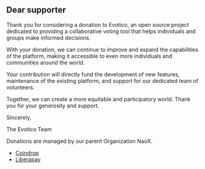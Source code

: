 ## Dear supporter

Thank you for considering a donation to Evotico, an open source project dedicated to providing a collaborative voting tool that helps individuals and groups make informed decisions.

With your donation, we can continue to improve and expand the capabilities of the platform, making it accessible to even more individuals and communities around the world.

Your contribution will directly fund the development of new features, maintenance of the existing platform, and support for our dedicated team of volunteers.

Together, we can create a more equitable and participatory world. Thank you for your generosity and support.

Sincerely,

The Evotico Team

Donations are managed by our parent Organization NaoX.
 - [Coindrop](https://coindrop.to/naox)
 - [Liberapay](https://liberapay.com/NaoX/)